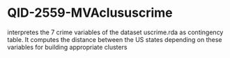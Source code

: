 # QID-2559-MVAclususcrime
interpretes the 7 crime variables of the dataset uscrime.rda as contingency table. It computes the distance between the US states depending on these variables for building appropriate clusters
